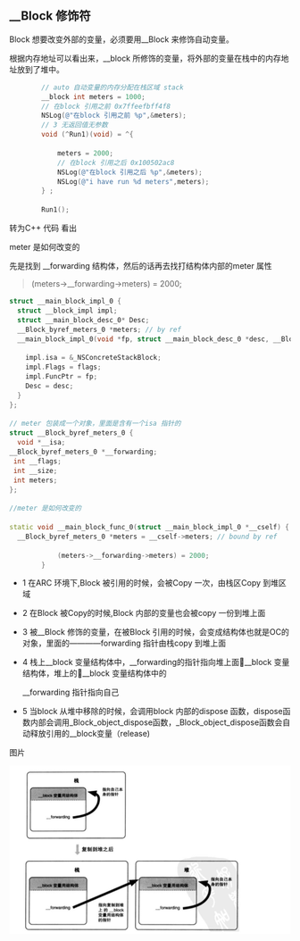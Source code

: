 ## __Block 修饰符

Block 想要改变外部的变量，必须要用__Block 来修饰自动变量。



根据内存地址可以看出来，__block 所修饰的变量，将外部的变量在栈中的内存地址放到了堆中。

```objective-c
        // auto 自动变量的内存分配在栈区域 stack
        __block int meters = 1000;
        // 在block 引用之前 0x7ffeefbff4f8
        NSLog(@"在block 引用之前 %p",&meters);
        // 3 无返回值无参数
        void (^Run1)(void) = ^{
            
            meters = 2000;
            // 在block 引用之后 0x100502ac8
            NSLog(@"在block 引用之后 %p",&meters);
            NSLog(@"i have run %d meters",meters);
        } ;
        
        Run1();
```



转为C++ 代码 看出

meter 是如何改变的 

先是找到 __forwarding 结构体，然后的话再去找打结构体内部的meter 属性

> (meters->__forwarding->meters) = 2000;



````c++
struct __main_block_impl_0 {
  struct __block_impl impl;
  struct __main_block_desc_0* Desc;
  __Block_byref_meters_0 *meters; // by ref
  __main_block_impl_0(void *fp, struct __main_block_desc_0 *desc, __Block_byref_meters_0 *_meters, int flags=0) : meters(_meters->__forwarding) {
    
    impl.isa = &_NSConcreteStackBlock;
    impl.Flags = flags;
    impl.FuncPtr = fp;
    Desc = desc;
  }
};

// meter 包装成一个对象，里面是含有一个isa 指针的
struct __Block_byref_meters_0 {
  void *__isa;
__Block_byref_meters_0 *__forwarding;
 int __flags;
 int __size;
 int meters;
};

//meter 是如何改变的

static void __main_block_func_0(struct __main_block_impl_0 *__cself) {
  __Block_byref_meters_0 *meters = __cself->meters; // bound by ref
    
            (meters->__forwarding->meters) = 2000;
        }


````





- 1 在ARC 环境下,Block 被引用的时候，会被Copy 一次，由栈区Copy 到堆区域

- 2 在Block 被Copy的时候,Block 内部的变量也会被copy 一份到堆上面

- 3 被__Block 修饰的变量，在被Block 引用的时候，会变成结构体也就是OC的对象，里面的————forwarding 指针由栈copy 到堆上面

- 4 栈上__block 变量结构体中，__forwarding的指针指向堆上面__block 变量结构体，堆上的__block 变量结构体中的

  __forwarding 指针指向自己

- 5 当block 从堆中移除的时候，会调用block 内部的dispose 函数，dispose函数内部会调用_Block_object_dispose函数，_Block_object_dispose函数会自动释放引用的__block变量（release)

图片

![](https://github.com/AlexanderYeah/ATKeepStudyWorkSpace/blob/master/img_source/block__forwarding.jpg)

